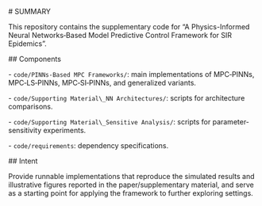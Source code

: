 \# SUMMARY

This repository contains the supplementary code for “A Physics-Informed Neural Networks‑Based Model Predictive Control Framework for SIR Epidemics”.



\## Components

\- `code/PINNs-Based MPC Frameworks/`: main implementations of MPC‑PINNs, MPC‑LS‑PINNs, MPC‑SI‑PINNs, and generalized variants.

\- `code/Supporting Material\_NN Architectures/`: scripts for architecture comparisons.

\- `code/Supporting Material\_Sensitive Analysis/`: scripts for parameter-sensitivity experiments.

\- `code/requirements`: dependency specifications.



\## Intent

Provide runnable implementations that reproduce the simulated results and illustrative figures reported in the paper/supplementary material, and serve as a starting point for applying the framework to further exploring settings.



